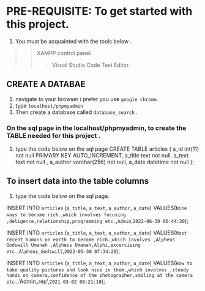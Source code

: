 # PRE-REQUISITE: To get started with this project.
1. You must be acquainted with the tools below .
>>XAMPP control panel.
>>>Visual Studio Code Text Editor.

## CREATE A DATABAE
1. navigate to your browser i prefer you use `` google chrome ``.
2. type `` localhost/phpmyadmin ``
3. Then create a database called `` database_search `` .

### On the sql page in the localhost/phpmyadmin, to create the TABLE needed for this project .
1. type the code below on the sql page
CREATE TABLE articles (
		a_id int(11) not null PRIMARY KEY AUTO_INCREMENT,
    	a_title text not null,
    	a_text text not null ,
    	a_author varchar(256) not null,
    	a_date datetime not null
);

## To insert data into the table columns 
1. type the code below on the sql page.

INSERT INTO `articles` (`a_title`, `a_text`, `a_author`, `a_date`) VALUES(`Nine ways to become rich.`,`which involves focusing ,deligence,relationship,programming etc.`,`Admin`,`2022-06-30 06:44:20`);


INSERT INTO `articles` (`a_title`, `a_text`, `a_author`, `a_date`) VALUES(`Most recent humans on earth to become rich.`,`which involves ,Alpheus Godswill Umanah ,Alpheus Umanah,Alphi,excercising etc.`,`Alpheus_Godswill`,`2022-05-30 07:34:20`);

INSERT INTO `articles` (`a_title`, `a_text`, `a_author`, `a_date`) VALUES(`How to take quality pictures and look nice in them.`,`which involves ,steady hands on camera,confidence of the photographer,smiling at the camera etc.`,'Admin_rep',`2021-03-02 08:21:10`);


